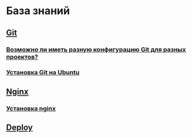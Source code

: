 # База знаний

## [Git](git)
### [Возможно ли иметь разную конфигурацию Git для разных проектов?](git/config.md)
### [Установка Git на Ubuntu](git/install.md)
## [Nginx](nginx)
### [Установка nginx](nginx/install.md)
## [Deploy](deploy)